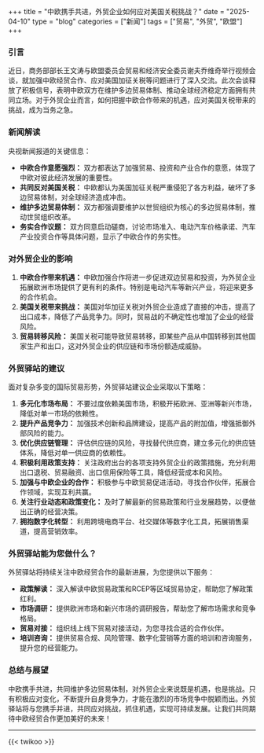 +++
title = "中欧携手共进，外贸企业如何应对美国关税挑战？"
date = "2025-04-10"
type = "blog"
categories = ["新闻"]
tags = ["贸易", "外贸", "欧盟"]
+++



### 引言

近日，商务部部长王文涛与欧盟委员会贸易和经济安全委员谢夫乔维奇举行视频会谈，就加强中欧经贸合作、应对美国加征关税等问题进行了深入交流。此次会谈释放了积极信号，表明中欧双方在维护多边贸易体制、推动全球经济稳定方面拥有共同立场。对于外贸企业而言，如何把握中欧合作带来的机遇，应对美国关税带来的挑战，成为当务之急。

### 新闻解读

央视新闻报道的关键信息：

*   **中欧合作意愿强烈：** 双方都表达了加强贸易、投资和产业合作的意愿，体现了中欧对彼此经济发展的重要性。
*   **共同反对美国关税：** 中欧都认为美国加征关税严重侵犯了各方利益，破坏了多边贸易体制，对全球经济造成冲击。
*   **维护多边贸易体制：** 双方都强调要维护以世贸组织为核心的多边贸易体制，推动世贸组织改革。
*   **务实合作议题：** 双方同意启动磋商，讨论市场准入、电动汽车价格承诺、汽车产业投资合作等具体问题，显示了中欧合作的务实性。

### 对外贸企业的影响

1.  **中欧合作带来机遇：** 中欧加强合作将进一步促进双边贸易和投资，为外贸企业拓展欧洲市场提供了更有利的条件。特别是电动汽车等新兴产业，将迎来更多的合作机会。
2.  **美国关税带来挑战：** 美国对华加征关税对外贸企业造成了直接的冲击，提高了出口成本，降低了产品竞争力。同时，贸易战的不确定性也增加了企业的经营风险。
3.  **贸易转移风险：** 美国关税可能导致贸易转移，即某些产品从中国转移到其他国家生产和出口，这对外贸企业的供应链和市场份额造成威胁。

### 外贸驿站的建议

面对复杂多变的国际贸易形势，外贸驿站建议企业采取以下策略：

1.  **多元化市场布局：** 不要过度依赖美国市场，积极开拓欧洲、亚洲等新兴市场，降低对单一市场的依赖性。
2.  **提升产品竞争力：** 加强技术创新和品牌建设，提高产品的附加值，增强抵御外部风险的能力。
3.  **优化供应链管理：** 评估供应链的风险，寻找替代供应商，建立多元化的供应链体系，降低对单一供应商的依赖性。
4.  **积极利用政策支持：** 关注政府出台的各项支持外贸企业的政策措施，充分利用出口退税、贸易融资、出口信用保险等工具，降低经营成本和风险。
5.  **加强与中欧企业的合作：** 积极参与中欧贸易促进活动，寻找合作伙伴，拓展合作领域，实现互利共赢。
6.  **关注行业动态和政策变化：** 及时了解最新的贸易政策和行业发展趋势，以便做出正确的经营决策。
7.  **拥抱数字化转型：** 利用跨境电商平台、社交媒体等数字化工具，拓展销售渠道，提高营销效率。

### 外贸驿站能为您做什么？

外贸驿站将持续关注中欧经贸合作的最新进展，为您提供以下服务：

*   **政策解读：** 深入解读中欧贸易政策和RCEP等区域贸易协定，帮助您了解政策红利。
*   **市场调研：** 提供欧洲市场和新兴市场的调研报告，帮助您了解市场需求和竞争格局。
*   **贸易对接：** 组织线上线下贸易对接活动，为您寻找合适的合作伙伴。
*   **培训咨询：** 提供贸易合规、风险管理、数字化营销等方面的培训和咨询服务，提升您的经营能力。

### 总结与展望

中欧携手共进，共同维护多边贸易体制，对外贸企业来说既是机遇，也是挑战。只有积极应对变化，不断提升自身竞争力，才能在激烈的市场竞争中脱颖而出。外贸驿站将与您携手并进，共同应对挑战，抓住机遇，实现可持续发展。让我们共同期待中欧经贸合作更加美好的未来！


---

{{< twikoo >}}  <!-- 使用默认设置 -->